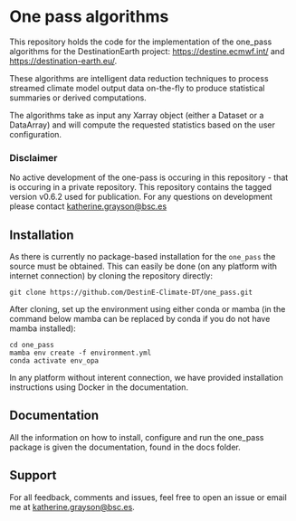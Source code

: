 # One pass algorithms

This repository holds the code for the implementation of the one_pass algorithms for the DestinationEarth project: 
https://destine.ecmwf.int/ and https://destination-earth.eu/. 

These algorithms are intelligent data reduction techniques to process streamed climate model output data on-the-fly to produce statistical summaries or derived computations.

The algorithms take as input any Xarray object (either a Dataset or a DataArray) and will compute the requested statistics based on the user configuration. 

### Disclaimer

No active development of the one-pass is occuring in this repository - that is occuring in a private repository. This repository contains the tagged version v0.6.2 used for publication. For any questions on development please contact katherine.grayson@bsc.es

## Installation
As there is currently no package-based installation for the `one_pass` the source must be obtained. This can easily be done (on any platform with internet connection) by cloning the repository directly:

```
git clone https://github.com/DestinE-Climate-DT/one_pass.git

```
After cloning, set up the environment using either conda or mamba (in the command below mamba can be replaced by conda if you do not have mamba installed): 

```
cd one_pass
mamba env create -f environment.yml
conda activate env_opa

```
In any platform without interent connection, we have provided installation instructions using Docker in the documentation. 

## Documentation 

All the information on how to install, configure and run the one_pass package is given the documentation, found in the docs folder.

## Support

For all feedback, comments and issues, feel free to open an issue or email me at katherine.grayson@bsc.es. 


